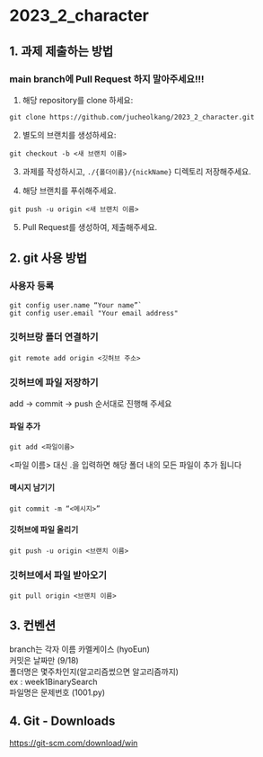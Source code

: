 # 2023_2_character
## 1. 과제 제출하는 방법
### main branch에 Pull Request 하지 말아주세요!!!

1. 해당 repository를 clone 하세요:
```
git clone https://github.com/jucheolkang/2023_2_character.git
```
2. 별도의 브랜치를 생성하세요:
```
git checkout -b <새 브랜치 이름>
```
3. 과제를 작성하시고, `./{폴더이름}/{nickName}` 디렉토리 저장해주세요.

4. 해당 브랜치를 푸쉬해주세요.
```
git push -u origin <새 브랜치 이름>
```
5. Pull Request를 생성하여, 제출해주세요.


## 2. git 사용 방법

### 사용자 등록
```
git config user.name “Your name”`
git config user.email "Your email address"
```

### 깃허브랑 폴더 연결하기
```
git remote add origin <깃허브 주소>
```
### 깃허브에 파일 저장하기
add -> commit -> push 순서대로 진행해 주세요
#### 파일 추가
```
git add <파일이름>
```
<파일 이름> 대신 .을 입력하면 해당 폴더 내의 모든 파일이 추가 됩니다

#### 메시지 남기기
```
git commit -m “<메시지>”
```

#### 깃허브에 파일 올리기
```
git push -u origin <브랜치 이름>
```

### 깃허브에서 파일 받아오기
```
git pull origin <브랜치 이름>
```

## 3. 컨벤션
branch는 각자 이름 카멜케이스 (hyoEun)<br>
커밋은 날짜만 (9/18)<br>
폴더명은 몇주차인지(알고리즘썼으면 알고리즘까지) <br>
    ex :  week1BinarySearch <br>
파일명은 문제번호 (1001.py)

## 4. Git - Downloads
https://git-scm.com/download/win